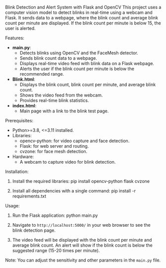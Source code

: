 Blink Detection and Alert System with Flask and OpenCV
This project uses a computer vision model to detect blinks in real-time using a webcam and Flask. It sends data to a webpage, where the blink count and average blink count per minute are displayed. If the blink count per minute is below 15, the user is alerted.

Features:
- **main.py**:
  - Detects blinks using OpenCV and the FaceMesh detector.
  - Sends blink count data to a webpage.
  - Displays real-time video feed with blink data on a Flask webpage.
  - Alerts the user if the blink count per minute is below the recommended range.
- **Blink.html**:
  - Displays the blink count, blink count per minute, and average blink count.
  - Shows the video feed from the webcam.
  - Provides real-time blink statistics.
- **index.html**:
  - Main page with a link to the blink test page.

Prerequisites:
- Python>=3.8, <=3.11 installed.
- Libraries:
  - opencv-python: for video capture and face detection.
  - Flask: for web server and routing.
  - cvzone: for face mesh detection.
- Hardware:
  - A webcam to capture video for blink detection.

Installation:
1. Install the required libraries:
   pip install opencv-python flask cvzone

2. Install all dependencies with a single command:
   pip install -r requirements.txt

Usage:
1. Run the Flask application:
   python main.py

2. Navigate to `http://localhost:5000/` in your web browser to see the blink detection page.

3. The video feed will be displayed with the blink count per minute and average blink count. An alert will show if the blink count is below the suggested range (15-20 times per minute).

Note: You can adjust the sensitivity and other parameters in the `main.py` file.

